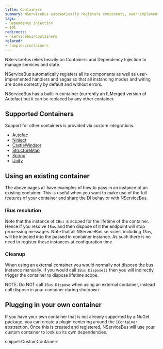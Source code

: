 ```yaml
---
title: Containers
summary: NServiceBus automatically registers components, user-implemented handlers, and sagas.
tags: 
- Dependency Injection
- IOC
redirects:
- nservicebus/containers
related:
- samples/containers
---
```


NServiceBus relies heavily on Containers and Dependency Injection to manage services and state.

NServiceBus automatically registers all its components as well as user-implemented handlers and sagas so that all instancing modes and wiring are done correctly by default and without errors.

NServiceBus has a built-in container (currently an ILMerged version of Autofac) but it can be replaced by any other container.


## Supported Containers

Support for other containers is provided via custom integrations.

- [Autofac](autofac.md)
- [Ninject](ninject.md)
- [CastleWindsor](castlewindsor.md)
- [StructureMap](structuremap.md)
- [Spring](spring.md)
- [Unity](unity.md)


## Using an existing container

The above pages all have examples of how to pass in an instance of an existing container. This is useful when you want to make use of the full features of your container and share the DI behavior with NServiceBus.


### IBus resolution

Note that the instance of `IBus` is scoped for the lifetime of the container. Hence if you resolve `IBus` and then dispose of it the endpoint will stop processing messages. Note that all NServiceBus services, including `IBus`, will be injected into the passed in container instance. As such there is no need to register these instances at configuration time.


### Cleanup

When using an external container you would normally not dispose the bus instance manually. If you would call `IBus.Dispose()` then you will indirectly trigger the container to dispose lifetime scope.

NOTE: Do NOT call `IBus.Dispose` when using an external container, instead call dispose in your container during shutdown.


## Plugging in your own container

If you have your own container that is not already supported by a NuGet package, you can create a plugin centering around the `IContainer` abstraction. Once this is created and registered, NServiceBus will use your custom container to look up its own dependencies.

snippet:CustomContainers

